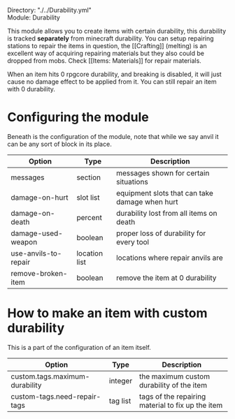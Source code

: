 Directory: "./../Durability.yml"  
Module: Durability

This module allows you to create items with certain durability, this durability is tracked **separately** from minecraft durability. You can setup repairing stations to repair the items in question, the [[Crafting]] (melting) is an excellent way of acquiring repairing materials but they also could be dropped from mobs. Check [[Items: Materials]] for repair materials.

When an item hits 0 rpgcore durability, and breaking is disabled, it will just cause no damage effect to be applied from it. You can still repair an item with 0 durability.

# Configuring the module

Beneath is the configuration of the module, note that while we say anvil it can be any sort of block in its place.

| Option | Type | Description |
|-|-|-|
| messages | section | messages shown for certain situations |
| damage-on-hurt | slot list | equipment slots that can take damage when hurt |
| damage-on-death | percent | durability lost from all items on death |
| damage-used-weapon | boolean | proper loss of durability for every tool |
| use-anvils-to-repair | location list | locations where repair anvils are |
| remove-broken-item | boolean | remove the item at 0 durability |

# How to make an item with custom durability

This is a part of the configuration of an item itself.

| Option | Type | Description |
|-|-|-|
| custom.tags.maximum-durability | integer | the maximum custom durability of the item |
| custom-tags.need-repair-tags | tag list | tags of the repairing material to fix up the item |

